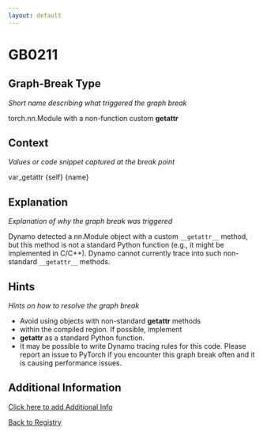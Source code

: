```yaml
---
layout: default
---
```

# GB0211

## Graph-Break Type
*Short name describing what triggered the graph break*

torch.nn.Module with a non-function custom __getattr__

## Context
*Values or code snippet captured at the break point*

var_getattr {self} {name}

## Explanation
*Explanation of why the graph break was triggered*

Dynamo detected a nn.Module object with a custom `__getattr__` method, but this method is not a standard Python function (e.g., it might be implemented in C/C++). Dynamo cannot currently trace into such non-standard `__getattr__` methods.

## Hints
*Hints on how to resolve the graph break*

- Avoid using objects with non-standard __getattr__ methods 
- within the compiled region. If possible, implement 
- __getattr__ as a standard Python function.
- It may be possible to write Dynamo tracing rules for this code. Please report an issue to PyTorch if you encounter this graph break often and it is causing performance issues.


## Additional Information

<!-- ADDITIONAL INFORMATION START - Add custom information below this line -->

<!-- ADDITIONAL INFORMATION END -->


[Click here to add Additional Info](https://github.com/pytorch-labs/compile-graph-break-site/edit/main/docs/gb/gb0211.md)

[Back to Registry](../index.html)

